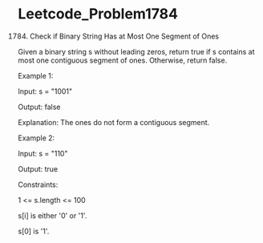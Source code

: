 # Leetcode_Problem1784




1784. Check if Binary String Has at Most One Segment of Ones



Given a binary string s ​​​​​without leading zeros, return true​​​ if s contains at most one contiguous segment of ones. Otherwise, return false.

 

Example 1:



Input: s = "1001"






Output: false




Explanation: The ones do not form a contiguous segment.




Example 2:




Input: s = "110"




Output: true

 




Constraints:





1 <= s.length <= 100





s[i]​​​​ is either '0' or '1'.






s[0] is '1'.
